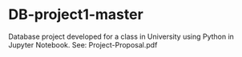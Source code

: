 # DB-project1-master
Database project developed for a class in University using Python in Jupyter Notebook.
See: Project-Proposal.pdf
